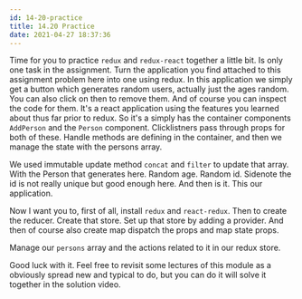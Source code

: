 ```yaml
---
id: 14-20-practice
title: 14.20 Practice
date: 2021-04-27 18:37:36
---
```


Time for you to practice `redux` and `redux-react` together a little bit. Is only one task in the assignment. Turn the application you find attached to this assignment problem here into one using redux. In this application we simply get a button which generates random users, actually just the ages random. You can also click on then to remove them. And of course you can inspect the code for them. It's a react application using the features you learned about thus far prior to redux.
So it's a simply has the container components `AddPerson` and the `Person` component. Clicklistners pass through props for both of these. Handle methods are defining in the container, and then we manage the state with the persons array.

We used immutable update method `concat` and `filter` to update that array. With the Person that generates here. Random age. Random id. Sidenote the id is not really unique but good enough here.
And then is it.
This our application.

Now I want you to, first of all, install `redux` and `react-redux`. Then to create the reducer. Create that store. Set up that store by adding a provider. And then of course also create map dispatch the props and map state props.

Manage our `persons` array and the actions related to it in our redux store.

Good luck with it.
Feel free to revisit some lectures of this module as a obviously spread new and typical to do, but you can do it will solve it together in the solution video.
